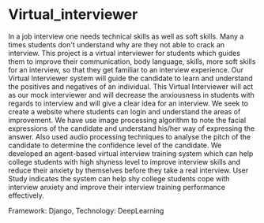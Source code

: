 # Virtual_interviewer

In a job interview one needs technical skills as well as soft skills. Many a times 
students don't understand why are they not able to crack an interview. This 
project is a virtual interviewer for students which guides them to improve their 
communication, body language, skills, more soft skills for an interview, so that 
they get familiar to an interview experience. Our Virtual Interviewer system 
will guide the candidate to learn and understand the positives and negatives of 
an individual. This Virtual Interviewer will act as our mock interviewer and will 
decrease the anxiousness in students with regards to interview and will give a 
clear idea for an interview.
We seek to create a website where students can login and understand the areas 
of improvement. We have use image processing algorithm to note the facial 
expressions of the candidate and understand his/her way of expressing the 
answer. Also used audio processing techniques to analyse the pitch of the 
candidate to determine the confidence level of the candidate.
We developed an agent-based virtual interview training system which can help 
college students with high shyness level to improve interview skills and reduce 
their anxiety by themselves before they take a real interview. User Study 
indicates the system can help shy college students cope with interview anxiety 
and improve their interview training performance effectively.

Framework: Django, 
Technology: DeepLearning
